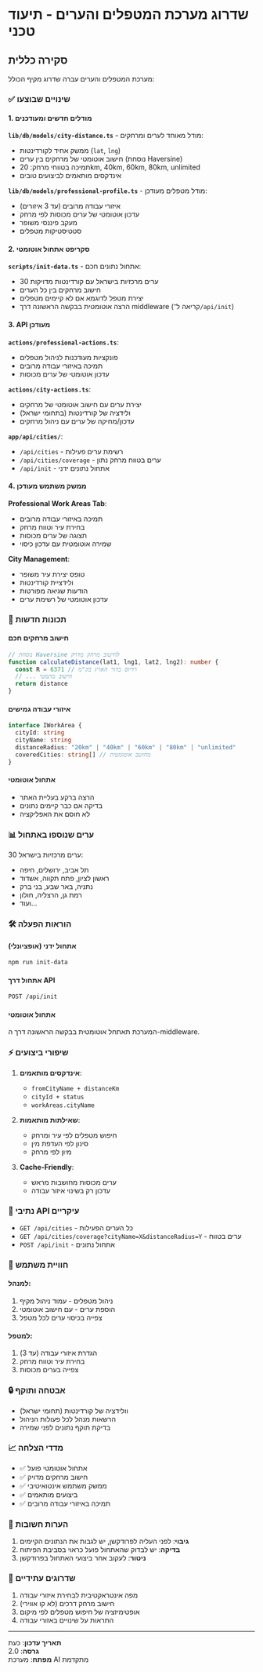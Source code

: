 # שדרוג מערכת המטפלים והערים - תיעוד טכני

## סקירה כללית

מערכת המטפלים והערים עברה שדרוג מקיף הכולל:

### ✅ שינויים שבוצעו

#### 1. מודלים חדשים ומעודכנים

**`lib/db/models/city-distance.ts`** - מודל מאוחד לערים ומרחקים:
- ממשק אחיד לקורדינטות (`lat`, `lng`)
- חישוב אוטומטי של מרחקים בין ערים (נוסחת Haversine)
- תמיכה בטווחי מרחק: 20km, 40km, 60km, 80km, unlimited
- אינדקסים מותאמים לביצועים טובים

**`lib/db/models/professional-profile.ts`** - מודל מטפלים מעודכן:
- איזורי עבודה מרובים (עד 3 איזורים)
- עדכון אוטומטי של ערים מכוסות לפי מרחק
- מעקב פיננסי משופר
- סטטיסטיקות מטפלים

#### 2. סקריפט אתחול אוטומטי

**`scripts/init-data.ts`** - אתחול נתונים חכם:
- 30 ערים מרכזיות בישראל עם קורדינטות מדויקות
- חישוב מרחקים בין כל הערים
- יצירת מטפל לדוגמא אם לא קיימים מטפלים
 - הרצה אוטומטית בבקשה הראשונה דרך middleware (קריאה ל־`/api/init`)

#### 3. API מעודכן

**`actions/professional-actions.ts`**:
- פונקציות מעודכנות לניהול מטפלים
- תמיכה באיזורי עבודה מרובים
- עדכון אוטומטי של ערים מכוסות

**`actions/city-actions.ts`**:
- יצירת ערים עם חישוב אוטומטי של מרחקים
- ולידציה של קורדינטות (בתחומי ישראל)
- עדכון/מחיקה של ערים עם ניהול מרחקים

**`app/api/cities/`**:
- `/api/cities` - רשימת ערים פעילות
- `/api/cities/coverage` - ערים בטווח מרחק נתון
- `/api/init` - אתחול נתונים ידני

#### 4. ממשק משתמש מעודכן

**Professional Work Areas Tab**:
- תמיכה באיזורי עבודה מרובים
- בחירת עיר וטווח מרחק
- תצוגה של ערים מכוסות
- שמירה אוטומטית עם עדכון כיסוי

**City Management**:
- טופס יצירת עיר משופר
- ולידציית קורדינטות
- הודעות שגיאה מפורטות
- עדכון אוטומטי של רשימת ערים

### 🚀 תכונות חדשות

#### חישוב מרחקים חכם
```typescript
// נוסחת Haversine לחישוב מרחק מדויק
function calculateDistance(lat1, lng1, lat2, lng2): number {
  const R = 6371 // רדיוס כדור הארץ בק"מ
  // ... חישוב מתמטי
  return distance
}
```

#### איזורי עבודה גמישים
```typescript
interface IWorkArea {
  cityId: string
  cityName: string
  distanceRadius: "20km" | "40km" | "60km" | "80km" | "unlimited"
  coveredCities: string[] // מחושב אוטומטית
}
```

#### אתחול אוטומטי
- הרצה ברקע בעליית האתר
- בדיקה אם כבר קיימים נתונים
- לא חוסם את האפליקציה

### 📊 ערים שנוספו באתחול

30 ערים מרכזיות בישראל:
- תל אביב, ירושלים, חיפה
- ראשון לציון, פתח תקווה, אשדוד
- נתניה, באר שבע, בני ברק
- רמת גן, הרצליה, חולון
- ועוד...

### 🛠 הוראות הפעלה

#### אתחול ידני (אופציונלי)
```bash
npm run init-data
```

#### אתחול דרך API
```bash
POST /api/init
```

#### אתחול אוטומטי
המערכת תאתחל אוטומטית בבקשה הראשונה דרך ה-middleware.

### ⚡ שיפורי ביצועים

1. **אינדקסים מותאמים**:
   - `fromCityName + distanceKm`
   - `cityId + status`
   - `workAreas.cityName`

2. **שאילתות מותאמות**:
   - חיפוש מטפלים לפי עיר ומרחק
   - סינון לפי העדפת מין
   - מיון לפי מרחק

3. **Cache-Friendly**:
   - ערים מכוסות מחושבות מראש
   - עדכון רק בשינוי איזור עבודה

### 🔧 נתיבי API עיקריים

- `GET /api/cities` - כל הערים הפעילות
- `GET /api/cities/coverage?cityName=X&distanceRadius=Y` - ערים בטווח
- `POST /api/init` - אתחול נתונים

### 📱 חוויית משתמש

#### למנהל:
1. ניהול מטפלים - עמוד ניהול מקיף
2. הוספת ערים - עם חישוב אוטומטי
3. צפייה בכיסוי ערים לכל מטפל

#### למטפל:
1. הגדרת איזורי עבודה (עד 3)
2. בחירת עיר וטווח מרחק
3. צפייה בערים מכוסות

### 🔒 אבטחה ותוקף

- וולידציה של קורדינטות (תחומי ישראל)
- הרשאות מנהל לכל פעולות הניהול
- בדיקת תוקף נתונים לפני שמירה

### 📈 מדדי הצלחה

- ✅ אתחול אוטומטי פועל
- ✅ חישוב מרחקים מדויק
- ✅ ממשק משתמש אינטואיטיבי
- ✅ ביצועים מותאמים
- ✅ תמיכה באיזורי עבודה מרובים

### 🚨 הערות חשובות

1. **גיבוי**: לפני העליה לפרודקשן, יש לגבות את הנתונים הקיימים
2. **בדיקה**: יש לבדוק שהאתחול פועל כראוי בסביבת הפיתוח
3. **ניטור**: לעקוב אחר ביצועי האתחול בפרודקשן

### 🔄 שדרוגים עתידיים

1. מפה אינטראקטיבית לבחירת איזורי עבודה
2. חישוב מרחק דרכים (לא קו אווירי)
3. אופטימיזציה של חיפוש מטפלים לפי מיקום
4. התראות על שינויים באזורי עבודה

---

**תאריך עדכון**: כעת  
**גרסה**: 2.0  
**מפתח**: מערכת AI מתקדמת 
